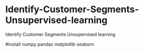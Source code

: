 # Identify-Customer-Segments-Unsupervised-learning
Identify Customer Segments Unsupervised learning 


#install 
numpy 
pandas
matplotlib
seaborn
